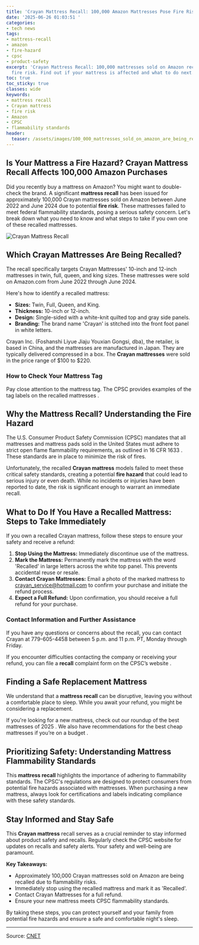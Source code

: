 ```yaml
---
title: 'Crayan Mattress Recall: 100,000 Amazon Mattresses Pose Fire Risk'
date: '2025-06-26 01:03:51 '
categories:
- tech news
tags:
- mattress-recall
- amazon
- fire-hazard
- cpsc
- product-safety
excerpt: 'Crayan Mattress Recall: 100,000 mattresses sold on Amazon recalled due to
  fire risk. Find out if your mattress is affected and what to do next.'
toc: true
toc_sticky: true
classes: wide
keywords:
- mattress recall
- Crayan mattress
- fire risk
- Amazon
- CPSC
- flammability standards
header:
  teaser: /assets/images/100_000_mattresses_sold_on_amazon_are_being_recall_20250626010351.png
---
```


## Is Your Mattress a Fire Hazard? Crayan Mattress Recall Affects 100,000 Amazon Purchases

Did you recently buy a mattress on Amazon? You might want to double-check the brand. A significant **mattress recall** has been issued for approximately 100,000 Crayan mattresses sold on Amazon between June 2022 and June 2024 due to potential **fire risk**. These mattresses failed to meet federal flammability standards, posing a serious safety concern. Let's break down what you need to know and what steps to take if you own one of these recalled mattresses.

![Crayan Mattress Recall](https://www.cnet.com/a/img/resize/32dd2517d733017d586b35b8825931a693e7b0d4/hub/2025/06/25/decbd25d-0f68-4c6f-bb53-39a5b7e69acb/crayan-recall.png?auto=webp&fit=crop&height=614&width=1092)

## Which Crayan Mattresses Are Being Recalled?

The recall specifically targets Crayan Mattresses' 10-inch and 12-inch mattresses in twin, full, queen, and king sizes. These mattresses were sold on Amazon.com from June 2022 through June 2024.

Here's how to identify a recalled mattress:

*   **Sizes:** Twin, Full, Queen, and King.
*   **Thickness:** 10-inch or 12-inch.
*   **Design:** Single-sided with a white-knit quilted top and gray side panels.
*   **Branding:** The brand name 'Crayan' is stitched into the front foot panel in white letters.

Crayan Inc. (Foshanshi Liyue Jiaju Youxian Gongsi, dba), the retailer, is based in China, and the mattresses are manufactured in Japan. They are typically delivered compressed in a box. The **Crayan mattresses** were sold in the price range of $100 to $220.

### How to Check Your Mattress Tag

Pay close attention to the mattress tag. The CPSC provides examples of the tag labels on the recalled mattresses .

## Why the Mattress Recall? Understanding the Fire Hazard

The U.S. Consumer Product Safety Commission (CPSC) mandates that all mattresses and mattress pads sold in the United States must adhere to strict open flame flammability requirements, as outlined in 16 CFR 1633 . These standards are in place to minimize the risk of fires.

Unfortunately, the recalled **Crayan mattress** models failed to meet these critical safety standards, creating a potential **fire hazard** that could lead to serious injury or even death. While no incidents or injuries have been reported to date, the risk is significant enough to warrant an immediate recall.

## What to Do If You Have a Recalled Mattress: Steps to Take Immediately

If you own a recalled Crayan mattress, follow these steps to ensure your safety and receive a refund:

1.  **Stop Using the Mattress:** Immediately discontinue use of the mattress.
2.  **Mark the Mattress:** Permanently mark the mattress with the word 'Recalled' in large letters across the white top panel. This prevents accidental reuse or resale.
3.  **Contact Crayan Mattresses:** Email a photo of the marked mattress to crayan_service@hotmail.com to confirm your purchase and initiate the refund process.
4.  **Expect a Full Refund:** Upon confirmation, you should receive a full refund for your purchase.

### Contact Information and Further Assistance

If you have any questions or concerns about the recall, you can contact Crayan at 779-605-4458 between 5 p.m. and 11 p.m. PT, Monday through Friday.

If you encounter difficulties contacting the company or receiving your refund, you can file a **recall** complaint form on the CPSC’s website .

## Finding a Safe Replacement Mattress

We understand that a **mattress recall** can be disruptive, leaving you without a comfortable place to sleep. While you await your refund, you might be considering a replacement.

If you're looking for a new mattress, check out our roundup of the best mattresses of 2025 . We also have recommendations for the best cheap mattresses if you’re on a budget .

## Prioritizing Safety: Understanding Mattress Flammability Standards

This **mattress recall** highlights the importance of adhering to flammability standards. The CPSC's regulations are designed to protect consumers from potential fire hazards associated with mattresses. When purchasing a new mattress, always look for certifications and labels indicating compliance with these safety standards.

## Stay Informed and Stay Safe

This **Crayan mattress** recall serves as a crucial reminder to stay informed about product safety and recalls. Regularly check the CPSC website for updates on recalls and safety alerts. Your safety and well-being are paramount.

**Key Takeaways:**

*   Approximately 100,000 Crayan mattresses sold on Amazon are being recalled due to flammability risks.
*   Immediately stop using the recalled mattress and mark it as 'Recalled'.
*   Contact Crayan Mattresses for a full refund.
*   Ensure your new mattress meets CPSC flammability standards.

By taking these steps, you can protect yourself and your family from potential fire hazards and ensure a safe and comfortable night's sleep.

---

Source: [CNET](https://www.cnet.com/health/sleep/100000-mattresses-sold-on-amazon-are-recalled-due-to-fire-risk-heres-what-you-should-know/#ftag=CAD590a51e)